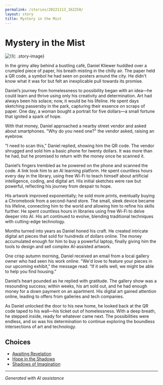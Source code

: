 ```yaml
---
permalink: /stories/20221113_162250/
layout: story
title: Mystery in the Mist
---
```


# Mystery in the Mist

![\1](/input_images/20221113_162250){: .story-image}

In the grimy alley behind a bustling café, Daniel Kliewer huddled over a crumpled piece of paper, his breath misting in the chilly air. The paper held a QR code, a symbol he had seen on posters around the city. He didn't know what it was for but felt an inexplicable pull towards its promise.

Daniel’s journey from homelessness to possibility began with an idea—he could learn and thrive using only his creativity and determination. Art had always been his solace; now, it would be his lifeline. He spent days sketching passersby in the park, capturing their essence on scraps of paper. One day, a woman bought a portrait for five dollars—a small fortune that ignited a spark of hope.

With that money, Daniel approached a nearby street vendor and asked about smartphones. "Why do you need one?" the vendor asked, raising an eyebrow.

"I need to scan this," Daniel replied, showing him the QR code. The vendor shrugged and sold him a basic phone for twenty dollars. It was more than he had, but he promised to return with the money once he scanned it.

Daniel’s fingers trembled as he powered on the phone and scanned the code. A link took him to an AI learning platform. He spent countless hours every day in the library, using free Wi-Fi to teach himself about artificial intelligence, coding, and digital art. His initial sketches were raw but powerful, reflecting his journey from despair to hope.

His artwork improved exponentially; he sold more prints, eventually buying a Chromebook from a second-hand store. The small, sleek device became his lifeline, connecting him to the world and allowing him to refine his skills further. He spent countless hours in libraries using free Wi-Fi to delve deeper into AI. His art continued to evolve, blending traditional techniques with cutting-edge technology.

Months turned into years as Daniel honed his craft. He created intricate digital art pieces that sold for hundreds of dollars online. The money accumulated enough for him to buy a powerful laptop, finally giving him the tools to design and sell complex AI-assisted artwork.

One crisp autumn morning, Daniel received an email from a local gallery owner who had seen his work online. "We'd love to feature your pieces in our upcoming exhibit," the message read. “If it sells well, we might be able to help you find housing.”

Daniel’s heart pounded as he replied with gratitude. The gallery show was a resounding success; within weeks, his art sold out, and he had enough money for a down payment on an apartment. His digital art gained attention online, leading to offers from galleries and tech companies.

As Daniel unlocked the door to his new home, he looked back at the QR code taped to his wall—his ticket out of homelessness. With a deep breath, he stepped inside, ready for whatever came next. The possibilities were endless, and so was his determination to continue exploring the boundless intersections of art and technology.


## Choices

* [Awaiting Revelation](/stories/475838291_1316583769763327_611859964883411367_n)
* [Hope in the Shadows](/stories/20221113_161540)
* [Shadows of Imagination](/stories/20221014_111722)


---
*Generated with AI assistance*

